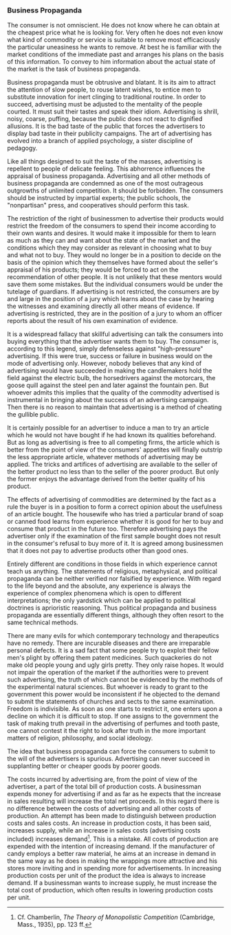 ### Business Propaganda

The consumer is not omniscient. He does not know where he can obtain at the cheapest price what he is looking for. Very often he does not even know what kind of commodity or service is suitable to remove most efficaciously the particular uneasiness he wants to remove. At best he is familiar with the market conditions of the immediate past and arranges his plans on the basis of this information. To convey to him information about the actual state of the market is the task of business propaganda.

Business propaganda must be obtrusive and blatant. It is its aim to attract the attention of slow people, to rouse latent wishes, to entice men to substitute innovation for inert clinging to traditional routine. In order to succeed, advertising must be adjusted to the mentality of the people courted. It must suit their tastes and speak their idiom. Advertising is shrill, noisy, coarse, puffing, because the public does not react to dignified allusions. It is the bad taste of the public that forces the advertisers to display bad taste in their publicity campaigns. The art of advertising has evolved into a branch of applied psychology, a sister discipline of pedagogy.

Like all things designed to suit the taste of the masses, advertising is repellent to people of delicate feeling. This abhorrence influences the appraisal of business propaganda. Advertising and all other methods of business propaganda are condemned as one of the most outrageous outgrowths of unlimited competition. It should be forbidden. The consumers should be instructed by impartial experts; the public schools, the "nonpartisan" press, and cooperatives should perform this task.

The restriction of the right of businessmen to advertise their products would restrict the freedom of the consumers to spend their income according to their own wants and desires. It would make it impossible for them to learn as much as they can and want about the state of the market and the conditions which they may consider as relevant in choosing what to buy and what not to buy. They would no longer be in a position to decide on the basis of the opinion which they themselves have formed about the seller's appraisal of his products; they would be forced to act on the recommendation of other people. It is not unlikely that these mentors would save them some mistakes. But the individual consumers would be under the tutelage of guardians. If advertising is not restricted, the consumers are by and large in the position of a jury which learns about the case by hearing the witnesses and examining directly all other means of evidence. If advertising is restricted, they are in the position of a jury to whom an officer reports about the result of his own examination of evidence.

It is a widespread fallacy that skillful advertising can talk the consumers into buying everything that the advertiser wants them to buy. The consumer is, according to this legend, simply defenseless against "high-pressure" advertising. If this were true, success or failure in business would on the mode of advertising only. However, nobody believes that any kind of advertising would have succeeded in making the candlemakers hold the field against the electric bulb, the horsedrivers against the motorcars, the goose quill against the steel pen and later against the fountain pen. But whoever admits this implies that the quality of the commodity advertised is instrumental in bringing about the success of an advertising campaign. Then there is no reason to maintain that advertising is a method of cheating the gullible public.

It is certainly possible for an advertiser to induce a man to try an article which he would not have bought if he had known its qualities beforehand. But as long as advertising is free to all competing firms, the article which is better from the point of view of the consumers' appetites will finally outstrip the less appropriate article, whatever methods of advertising may be applied. The tricks and artifices of advertising are available to the seller of the better product no less than to the seller of the poorer product. But only the former enjoys the advantage derived from the better quality of his product.

The effects of advertising of commodities are determined by the fact as a rule the buyer is in a position to form a correct opinion about the usefulness of an article bought. The housewife who has tried a particular brand of soap or canned food learns from experience whether it is good for her to buy and consume that product in the future too. Therefore advertising pays the advertiser only if the examination of the first sample bought does not result in the consumer's refusal to buy more of it. It is agreed among businessmen that it does not pay to advertise products other than good ones.

Entirely different are conditions in those fields in which experience cannot teach us anything. The statements of religious, metaphysical, and political propaganda can be neither verified nor falsified by experience. With regard to the life beyond and the absolute, any experience is always the experience of complex phenomena which is open to different interpretations; the only yardstick which can be applied to political doctrines is aprioristic reasoning. Thus political propaganda and business propaganda are essentially different things, although they often resort to the same technical methods.

There are many evils for which contemporary technology and therapeutics have no remedy. There are incurable diseases and there are irreparable personal defects. It is a sad fact that some people try to exploit their fellow men's plight by offering them patent medicines. Such quackeries do not make old people young and ugly girls pretty. They only raise hopes. It would not impair the operation of the market if the authorities were to prevent such advertising, the truth of which cannot be evidenced by the methods of the experimental natural sciences. But whoever is ready to grant to the government this power would be inconsistent if he objected to the demand to submit the statements of churches and sects to the same examination. Freedom is indivisible. As soon as one starts to restrict it, one enters upon a decline on which it is difficult to stop. If one assigns to the government the task of making truth prevail in the advertising of perfumes and tooth paste, one cannot contest it the right to look after truth in the more important matters of religion, philosophy, and social ideology.

The idea that business propaganda can force the consumers to submit to the will of the advertisers is spurious. Advertising can never succeed in supplanting better or cheaper goods by poorer goods.

The costs incurred by advertising are, from the point of view of the advertiser, a part of the total bill of production costs. A businessman expends money for advertising if and as far as he expects that the increase in sales resulting will increase the total net proceeds. In this regard there is no difference between the costs of advertising and all other costs of production. An attempt has been made to distinguish between production costs and sales costs. An increase in production costs, it has been said, increases supply, while an increase in sales costs (advertising costs included) increases demand[^27]. This is a mistake. All costs of production are expended with the intention of increasing demand. If the manufacturer of candy employs a better raw material, he aims at an increase in demand in the same way as he does in making the wrappings more attractive and his stores more inviting and in spending more for advertisements. In increasing production costs per unit of the product the idea is always to increase demand. If a businessman wants to increase supply, he must increase the total cost of production, which often results in lowering production costs per unit.

[^27]: Cf. Chamberlin, *The Theory of Monopolistic Competition* (Cambridge, Mass., 1935), pp. 123 ff.